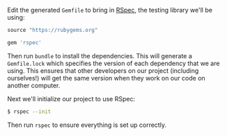 Edit the generated `Gemfile` to bring in [RSpec](http://rspec.info/), the testing library we'll be using:

```ruby
source "https://rubygems.org"

gem 'rspec'
```

Then run `bundle` to install the dependencies. This will generate a `Gemfile.lock` which specifies the version of each dependency that we are using. This ensures that other developers on our project (including ourselves!) will get the same version when they work on our code on another computer.

Next we'll initialize our project to use RSpec:

```sh
$ rspec --init
```

Then run `rspec` to ensure everything is set up correctly.

